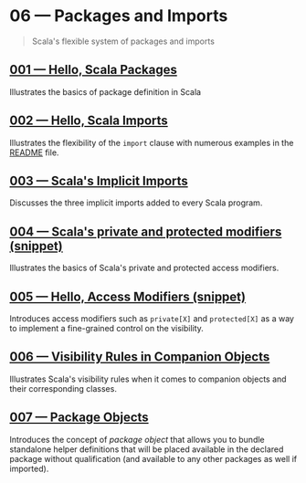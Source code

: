 # 06 &mdash; Packages and Imports
> Scala's flexible system of packages and imports

## [001 &mdash; Hello, Scala Packages](./001-hello-scala-packages)
Illustrates the basics of package definition in Scala

## [002 &mdash; Hello, Scala Imports](./002-hello-scala-imports)
Illustrates the flexibility of the `import` clause with numerous examples in the [README](./002-hello-scala-imports/README.md) file.

## [003 &mdash; Scala's Implicit Imports](./003-scala-implicit-imports)
Discusses the three implicit imports added to every Scala program.

## [004 &mdash; Scala's private and protected modifiers (snippet)](./004-snippet-scala-private-and-protected)
Illustrates the basics of Scala's private and protected access modifiers.

## [005 &mdash; Hello, Access Modifiers (snippet)](./005-snippet-access-modifiers)
Introduces access modifiers such as `private[X]` and `protected[X]` as a way to implement a fine-grained control on the visibility.

## [006 &mdash; Visibility Rules in Companion Objects](./006-visibility-companion-objects)
Illustrates Scala's visibility rules when it comes to companion objects and their corresponding classes.

## [007 &mdash; Package Objects](./007-package-objects)
Introduces the concept of *package object* that allows you to bundle standalone helper definitions that will be placed available in the declared package without qualification (and available to any other packages as well if imported).